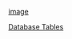 [image](https://github.com/RC11B/HVAC-Project/blob/master/Wire%20Frame/pictures/Login.png)

[Database Tables](PhysicalDatabaseTables.md)
